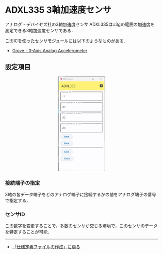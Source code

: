 # ADXL335 3軸加速度センサ

アナログ・デバイセズ社の3軸加速度センサ ADXL335は±3gの範囲の加速度を測定できる3軸加速度センサである．

このICを使ったセンサモジュールには以下のようなものがある．

- [Grove - 3-Axis Analog Accelerometer](https://wiki.seeedstudio.com/Grove-3-Axis_Analog_Accelerometer/)


## 設定項目

<div style="text-align: center;">
<img src="../../images/editConfig_adlx335.png" width="30%">
</div>



### 接続端子の指定

3軸の各データ端子をどのアナログ端子に接続するかの値をアナログ端子の番号で指定する．





### センサID
この数字を変更することで，多数のセンサが交じる環境で，このセンサのデータを特定することが可能．


***

- [「仕様定義ファイルの作成」に戻る](../editConfig.md)
